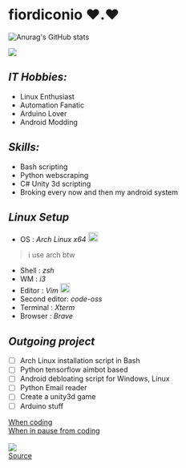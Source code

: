 # **fiordiconio** ❤️.❤️

![Anurag's GitHub stats](https://github-readme-stats.vercel.app/api?username=fiordiconio&count_private=true&show_icons=true&theme=radical)

![](https://img.shields.io/badge/<OS>-<Linux>-informational?style=flat&logo=<LOGO_NAME>&logoColor=white&color=2bbc8a)


## *IT Hobbies:*
- Linux Enthusiast 
- Automation Fanatic 
- Arduino Lover 
- Android Modding

## *Skills:*
- Bash scripting
- Python webscraping
- C# Unity 3d scripting
- Broking every now and then my android system


## *Linux Setup*
- OS : *Arch Linux x64*
<img src="https://cdn0.iconfinder.com/data/icons/flat-round-system/512/archlinux-512.png" width="20" heigth="20"> </img>
> i use arch btw
- Shell : *zsh*
- WM : *i3*
- Editor : *Vim*
<img src="https://upload.wikimedia.org/wikipedia/commons/thumb/9/9f/Vimlogo.svg/1022px-Vimlogo.svg.png" width="20" heigth="20"> </img>
- Second editor: *code-oss*
- Terminal : *Xterm*
- Browser : *Brave*

## *Outgoing project*
- [ ] Arch Linux installation script in Bash
- [ ] Python tensorflow aimbot based
- [ ] Android debloating script for Windows, Linux
- [ ] Python Email reader
- [ ] Create a unity3d game
- [ ] Arduino stuff

<a href="https://stackoverflow.com/"> When coding </a><br>
<a href="https://www.reddit.com/r/ProgrammerHumor/"> When in pause from coding </a>
<br><br>
<img src="animation.gif"></img>
<br>
<a href="https://www.deviantart.com/argodaemon/art/Heroes-Will-Rise-584487754"> Source </a>
